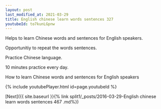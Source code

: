 ```yaml
---
layout: post
last_modified_at: 2021-03-29
title: English chinese learn words sentences 327 
youtubeId: to7kunLGpnw
---
```

 
 
Helps to learn Chinese words and sentences for English speakers.

Opportunitiy to repeat the words sentences. 

Practice Chinese language. 
 
10 minutes practice every day. 
 
How to learn Chinese words and sentences for English speakers 
 
{% include youtubePlayer.html id=page.youtubeId %}
 
 
[Next]({{ site.baseurl }}{% link  split1/_posts/2016-03-29-English chinese learn words sentences 467 .md%})
 

